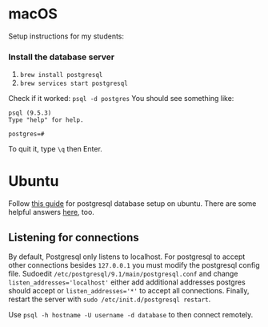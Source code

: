 # macOS
Setup instructions for my students:

### Install the database server
1. `brew install postgresql`
2. `brew services start postgresql`

Check if it worked: `psql -d postgres`
You should see something like:
```
psql (9.5.3)
Type "help" for help.

postgres=#
```

To quit it, type `\q` then Enter.

# Ubuntu

Follow [this guide](https://help.ubuntu.com/stable/serverguide/postgresql.html) for postgresql database setup on ubuntu. There are some helpful answers [here](http://stackoverflow.com/questions/18664074/getting-error-peer-authentication-failed-for-user-postgres-when-trying-to-ge), too.

## Listening for connections
By default, Postgresql only listens to localhost. For postgresql to accept other connections besides `127.0.0.1` you must modify the postgresql config file. Sudoedit `/etc/postgresql/9.1/main/postgresql.conf` and change `listen_addresses='localhost'` either add additional addresses postgres should accept or `listen_addresses='*'` to accept all connections. Finally, restart the server with `sudo /etc/init.d/postgresql restart`.

Use `psql -h hostname -U username -d database` to then connect remotely.
